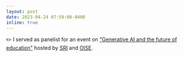 ```yaml
---
layout: post
date: 2023-04-24 07:59:00-0400
inline: true
---
```


:pencil2: I served as panelist for an event on ["Generative AI and the future of education"](https://srinstitute.utoronto.ca/events-archive/generative-ai-and-the-future-of-education) hosted by [SRI](https://srinstitute.utoronto.ca/) and [OISE](https://www.oise.utoronto.ca/home).
